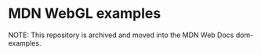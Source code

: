 # MDN WebGL examples

NOTE: This repository is archived and moved into the MDN Web Docs dom-examples.